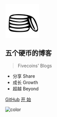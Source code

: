 
![logo](imgs/icon.svg)
## 五个硬币的博客
> Fivecoins' Blogs

- 分享  Share
- 成长  Growth
- 超越  Beyond

[GitHub](https://github.com/docsifyjs/docsify/)
[ 开  始  ](/ReadME.md)
<!-- background color -->
![color](#f0f0f0)